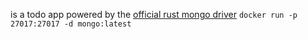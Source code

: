 is a todo app powered by the [official rust mongo driver](https://github.com/mongodb/mongo-rust-driver) 
`docker run -p 27017:27017 -d mongo:latest`